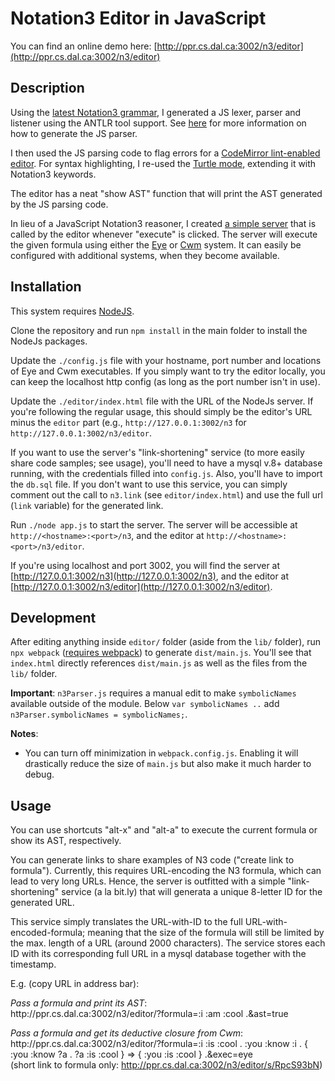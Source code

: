 # Notation3 Editor in JavaScript

You can find an online demo here: [http://ppr.cs.dal.ca:3002/n3/editor](http://ppr.cs.dal.ca:3002/n3/editor)

## Description

Using the [latest Notation3 grammar](https://github.com/w3c/N3/blob/master/grammar/README.md), 
I generated a JS lexer, parser and listener using the ANTLR tool support. 
See [here](https://github.com/w3c/N3/blob/master/grammar/README.md#creating-the-js-parser) for more information on how to generate the JS parser.

I then used the JS parsing code to flag errors for a [CodeMirror lint-enabled editor](https://codemirror.net/demo/lint.html). 
For syntax highlighting, I re-used the [Turtle mode](https://codemirror.net/mode/turtle/index.html),
extending it with Notation3 keywords. 

The editor has a neat "show AST" function that will print the AST generated by the JS parsing code.

In lieu of a JavaScript Notation3 reasoner, 
I created [a simple server](https://github.com/william-vw/n3-editor-js/blob/master/app.js)
that is called by the editor whenever "execute" is clicked. The server will execute the given formula using 
either the [Eye](https://github.com/josd/eye) or [Cwm](https://www.w3.org/2000/10/swap/doc/cwm.html) system. 
It can easily be configured with additional systems, when they become available.

## Installation

This system requires [NodeJS](https://nodejs.org/en/).

Clone the repository and run `npm install` in the main folder to install the NodeJs packages.

Update the `./config.js` file with your hostname, port number and locations of Eye and Cwm executables.
If you simply want to try the editor locally, you can keep the localhost http config (as long as the port number isn't in use). 

Update the `./editor/index.html` file with the URL of the NodeJs server. If you're following the regular usage, this should simply be the editor's URL minus the `editor` part (e.g., `http://127.0.0.1:3002/n3` for `http://127.0.0.1:3002/n3/editor`.

If you want to use the server's "link-shortening" service (to more easily share code samples; see usage), you'll need to have a mysql v.8+ database running, with the credentials filled into `config.js`. Also, you'll have to import the `db.sql` file. If you don't want to use this service, you can simply comment out the call to `n3.link` (see `editor/index.html`) and use the full url (`link` variable) for the generated link.

Run `./node app.js` to start the server. 
The server will be accessible at `http://<hostname>:<port>/n3`, and the editor at `http://<hostname>:<port>/n3/editor`. 

If you're using localhost and port 3002, you will find the server at [http://127.0.0.1:3002/n3](http://127.0.0.1:3002/n3), and the editor at [http://127.0.0.1:3002/n3/editor](http://127.0.0.1:3002/n3/editor).

## Development

After editing anything inside `editor/` folder (aside from the `lib/` folder), run `npx webpack` ([requires webpack](https://webpack.js.org/guides/installation/)) to generate `dist/main.js`. You'll see that `index.html` directly references `dist/main.js` as well as the files from the `lib/` folder.

**Important**: `n3Parser.js` requires a manual edit to make `symbolicNames` available outside of the module. Below `var symbolicNames ..` add `n3Parser.symbolicNames = symbolicNames;`.

**Notes**:
- You can turn off minimization in `webpack.config.js`. Enabling it will drastically reduce the size of `main.js` but also make it much harder to debug.


## Usage

You can use shortcuts "alt-x" and "alt-a" to execute the current formula or show its AST, respectively.

You can generate links to share examples of N3 code ("create link to formula"). Currently, this requires URL-encoding the N3 formula, which can lead to very long URLs. Hence, the server is outfitted with a simple "link-shortening" service (a la bit.ly) that will generata a unique 8-letter ID for the generated URL. 

This service simply translates the URL-with-ID to the full URL-with-encoded-formula; meaning that the size of the formula will still be limited by the max. length of a URL (around 2000 characters). The service stores each ID with its corresponding full URL in a mysql database together with the timestamp.

E.g. (copy URL in address bar):

_Pass a formula and print its AST_:  
http://</span>ppr.cs.dal.ca:3002/n3/editor/?formula=:i :am :cool .&ast=true


_Pass a formula and get its deductive closure from Cwm_:  
http://</span>ppr.cs.dal.ca:3002/n3/editor/?formula=:i :is :cool . :you :know :i . { :you :know ?a . ?a :is :cool } => { :you :is :cool } .&exec=eye  
(short link to formula only: http://ppr.cs.dal.ca:3002/n3/editor/s/RpcS93bN)
